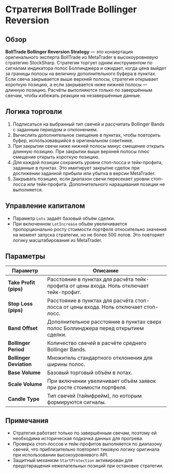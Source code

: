 # Стратегия BollTrade Bollinger Reversion

## Обзор

**BollTrade Bollinger Reversion Strategy** — это конвертация оригинального эксперта BollTrade из MetaTrader в высокоуровневую стратегию StockSharp. Стратегия торгует одним инструментом по сигналам индикатора полос Боллинджера и ожидает, когда цена выйдет за границы полосы на величину дополнительного буфера в пунктах. Если свеча закрывается выше верхней полосы, стратегия открывает короткую позицию, а если закрывается ниже нижней полосы — длинную позицию. Расчёты выполняются только по завершённым свечам, чтобы избежать реакции на незавершённые данные.

## Логика торговли

1. Подписаться на выбранный тип свечей и рассчитать Bollinger Bands с заданным периодом и отклонением.
2. Вычислить дополнительное смещение в пунктах, чтобы повторить буфер, использовавшийся в оригинальном советнике.
3. При закрытии свечи ниже нижней полосы минус смещение открыть длинную позицию. При закрытии выше верхней полосы плюс смещение открыть короткую позицию.
4. Для каждой позиции сохранить уровни стоп-лосса и тейк-профита, заданные в пунктах. Это имитирует закрытие сделок при достижении заданной прибыли или убытка в версии MetaTrader.
5. Закрывать позицию, если диапазон свечи пересекает уровни стоп-лосса или тейк-профита. Дополнительного наращивания позиции не выполняется.

## Управление капиталом

* Параметр `Lots` задаёт базовый объём сделки.
* При включенном `LotIncrease` объём увеличивается пропорционально росту стоимости портфеля относительно значения на момент запуска стратегии, но не более 500 лотов. Это повторяет логику масштабирования из MetaTrader.

## Параметры

| Параметр | Описание |
|----------|----------|
| **Take Profit (pips)** | Расстояние в пунктах для расчёта тейк-профита от цены входа. Ноль отключает тейк-профит. |
| **Stop Loss (pips)** | Расстояние в пунктах для расчёта стоп-лосса от цены входа. Ноль отключает стоп-лосс. |
| **Band Offset** | Дополнительное расстояние в пунктах сверх полос Боллинджера перед открытием сделки. |
| **Bollinger Period** | Количество свечей в расчёте среднего Bollinger Bands. |
| **Bollinger Deviation** | Множитель стандартного отклонения для ширины полос. |
| **Base Volume** | Базовый торговый объём в лотах. |
| **Scale Volume** | При включении увеличивает объём заявок при росте стоимости портфеля. |
| **Candle Type** | Тип свечей (таймфрейм), по которым формируются сигналы. |

## Примечания

* Стратегия работает только по завершённым свечам, поэтому ей необходима историческая подкачка данных для прогрева.
* Проверка стоп-лоссов и тейк-профитов выполняется по диапазону свечей, что приблизительно повторяет тиковую логику оригинала при использовании высокоуровневого API.
* Защитный механизм `StartProtection` активирован для предотвращения нежелательных позиций при остановке стратегии.
